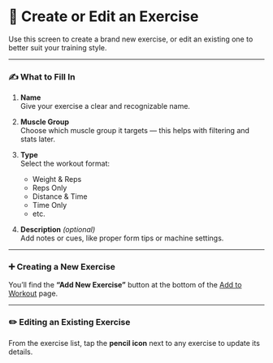 # 📝 Create or Edit an Exercise

Use this screen to create a brand new exercise, or edit an existing one to better suit your training style.

---

### ✍️ What to Fill In

1. **Name**  
   Give your exercise a clear and recognizable name.

2. **Muscle Group**  
   Choose which muscle group it targets — this helps with filtering and stats later.

3. **Type**  
   Select the workout format:
   * Weight & Reps  
   * Reps Only  
   * Distance & Time  
   * Time Only  
   * etc.

4. **Description** *(optional)*  
   Add notes or cues, like proper form tips or machine settings.

---

### ➕ Creating a New Exercise

You’ll find the **“Add New Exercise”** button at the bottom of the [Add to Workout](/exercises/add-to-workout) page.

---

### ✏️ Editing an Existing Exercise

From the exercise list, tap the **pencil icon** next to any exercise to update its details.
